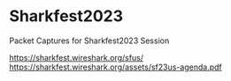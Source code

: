 # Sharkfest2023
Packet Captures for Sharkfest2023 Session

https://sharkfest.wireshark.org/sfus/
https://sharkfest.wireshark.org/assets/sf23us-agenda.pdf
